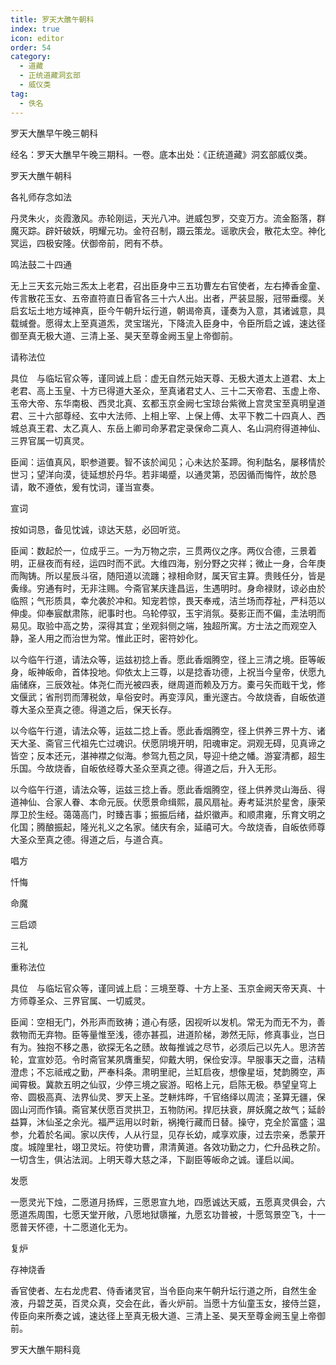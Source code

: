 ```yaml
---
title: 罗天大醮午朝科
index: true
icon: editor
order: 54
category:
  - 道藏
  - 正统道藏洞玄部
  - 威仪类
tag:
  - 佚名
---
```


罗天大醮早午晚三朝科  

经名：罗天大醮早午晚三期科。一卷。底本出处：《正统道藏》洞玄部威仪类。  

罗天大醮午朝科  

各礼师存念如法  

丹灵朱火，炎霞激风。赤轮刚运，天光八冲。迸威包罗，交变万方。流金豁落，群魔灭踪。辟奸破妖，明耀元功。金符召制，蹑云策龙。谣歌庆会，散花太空。神化冥运，四极安隆。伏御帝前，罔有不恭。  

鸣法鼓二十四通  

无上三天玄元始三炁太上老君，召出臣身中三五功曹左右官使者，左右捧香金童、传言散花玉女、五帝直符直日香官各三十六人出。出者，严装显服，冠带垂缨。关启玄坛土地方域神真，臣今午朝升坛行道，朝谒帝真，谨奏为入意，其诸诚意，具载缄誊。愿得太上至真道炁，灵宝瑞光，下降流入臣身中，令臣所启之诚，速达径御至真无极大道、三清上圣、昊天至尊金阙玉皇上帝御前。  

请称法位  

具位　与临坛官众等，谨同诚上启：虚无自然元始天尊、无极大道太上道君、太上老君、高上玉皇、十方已得道大圣众，至真诸君丈人、三十二天帝君、玉虚上帝、玉帝大帝、东华南极、西灵北真、玄都玉京金阙七宝琼台紫微上宫灵宝至真明皇道君、三十六部尊经、玄中大法师、上相上宰、上保上傅、太平下教二十四真人、西城总真王君、太乙真人、东岳上卿司命茅君定录保命二真人、名山洞府得道神仙、三界官属一切真灵。  

臣闻：运值真风，职参道要。智不该於闻见；心未达於荃蹄。徇利酤名，屡移情於世习；望洋向漠，徒延想於丹华。若非竭蹙，以通灵第，恐因循而悔忤，故於恳请，敢不遵依，爰有忱词，谨当宣奏。  

宣词  

按如词恳，备见忱诚，谅达天慈，必回听览。  

臣闻：数起於一，位成乎三。一为万物之宗，三贯两仪之序。两仪合德，三景着明，正昼夜而有经，运四时而不武。大维四海，别分野之灾祥；微止一身，合年庚而陶铸。所以星辰斗宿，随阳道以流躔；禄相命财，属天官主算。贵贱任分，皆是夤缘。穷通有时，无非注赐。今斋官某庆逢昌运，生遇明时。身命禄财，谅必由於临照；气形质具，幸允袭於冲和。知宠若惊，畏天奉戒，洁兰场而荐祉，严科范以伸虔。仰奉宸猷肃陈，祀事时也。乌轮停驭，玉宇消氛。葵影正而不偏，圭法明而易见。取验中高之势，深得其宜；坐观斜侧之端，独超所寓。方士法之而观空入静，圣人用之而治世为常。惟此正时，密符妙化。  

以今临午行道，请法众等，运兹初捻上香。愿此香烟腾空，径上三清之境。臣等皈身，皈神皈命，首体投地。仰依太上三尊，以是捻香功德，上祝当今皇帝，伏愿九庙储庥，三辰效祉。体尧仁而光被四表，继周道而赖及万方。橐弓矢而戢干戈，修文偃武；省刑罚而薄税敛，阜俗安时。再变淳风，重光邃古。今故烧香，自皈依道尊大圣众至真之德。得道之后，保天长存。  

以今临午行道，请法众等，运兹二捻上香。愿此香烟腾空，径上供养三界十方、诸天大圣、斋官三代祖先亡过魂识。伏愿阴境开明，阳魂审定。洞观无碍，见真谛之皆空；反本还元，湛神襟之似海。参驾九苞之凤，导迎十绝之幡。游宴清都，超生乐国。今故烧香，自皈依经尊大圣众至真之德。得道之后，升入无形。  

以今临午行道，请法众等，运兹三捻上香。愿此香烟腾空，径上供养灵山海岳、得道神仙、合家人眷、本命元辰。伏愿景命缉熙，晨风扇祉。寿考延洪於星舍，康荣厚卫於生经。蔼蔼高门，时臻吉事；振振后绪，益炽徽声。和顺肃雍，乐育文明之化国；腾酿振起，隆光礼义之名家。储庆有余，延禧可大。今故烧香，自皈依师尊大圣众至真之德。得道之后，与道合真。  

唱方  

忏悔  

命魔  

三启颂  

三礼  

重称法位  

具位　与临坛官众等，谨同诚上启：三境至尊、十方上圣、玉京金阙天帝天真、十方师尊圣众、三界官属、一切威灵。  

臣闻：空相无门，外形声而致祷；道心有感，因视听以发机。常无为而无不为，善救物而无弃物。臣等量惟至浅，德亦甚孤，进道阶梯，渺然无际，修真事业，岂日有为。独抱不移之愚，欲探无名之赜。故每推诚之尽节，必须后己以先人。思济苦轮，宜宣妙范。令时斋官某夙膺重契，仰戴大明，保俭安淳。早服事天之啬，洁精澄虑；不忘祗戒之勤，严奉科条。肃明里祀，兰缸启夜，想像星垣，梵韵腾空，声闻霄极。冀款五明之仙驭，少停三境之宸游。昭格上元，启陈无极。恭望皇穹上帝、圆极高真、法界仙灵、罗天上圣。芝軿炜晔，千官络绎以周流；圣算无疆，保固山河而作镇。斋官某伏愿百灵拱卫，五物防闲。捍厄扶衰，屏妖魔之故气；延龄益算，沐仙圣之余光。福严运用以时新，祸掩行藏而日替。操守，克全於富盛；温参，允着於名闻。家以庆传，人从行显，见存长幼，咸享欢康，过去宗亲，悉蒙开度。城隍里社，翊卫灵坛。符使功曹，肃清黄道。各效功勤之力，伫升品秩之阶。一切含生，俱沾法润。上明天尊大慈之泽，下副臣等皈命之诚。谨启以闻。  

发愿  

一愿灵光下烛，二愿道月扬辉，三愿恩宣九地，四愿诚达天威，五愿真灵俱会，六愿道炁周围，七愿天堂开敞，八愿地狱隳摧，九愿玄功普被，十愿驾景空飞，十一愿普天怀德，十二愿道化无为。  

复炉  

存神烧香  

香官使者、左右龙虎君、侍香诸灵官，当令臣向来午朝升坛行道之所，自然生金液，丹碧芝英，百灵众真，交会在此，香火炉前。当愿十方仙童玉女，接侍兰筵，传臣向来所奏之诚，速达径上至真无极大道、三清上圣、昊天至尊金阙玉皇上帝御前。  

罗天大醮午期科竟  

